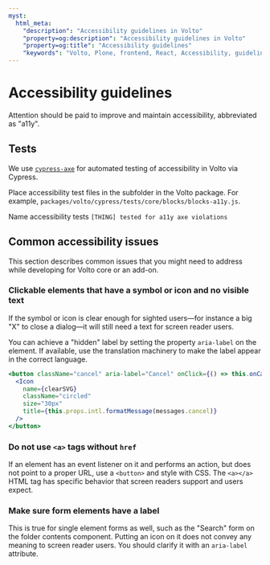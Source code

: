```yaml
---
myst:
  html_meta:
    "description": "Accessibility guidelines in Volto"
    "property=og:description": "Accessibility guidelines in Volto"
    "property=og:title": "Accessibility guidelines"
    "keywords": "Volto, Plone, frontend, React, Accessibility, guidelines, a11y"
---
```


# Accessibility guidelines

Attention should be paid to improve and maintain accessibility, abbreviated as "a11y".


## Tests

We use [`cypress-axe`](https://github.com/component-driven/cypress-axe) for automated testing of accessibility in Volto via Cypress.

Place accessibility test files in the subfolder in the Volto package.
For example, `packages/volto/cypress/tests/core/blocks/blocks-a11y.js`.

Name accessibility tests `[THING] tested for a11y axe violations`


## Common accessibility issues

This section describes common issues that you might need to address while developing for Volto core or an add-on.


### Clickable elements that have a symbol or icon and no visible text

If the symbol or icon is clear enough for sighted users—for instance a big "X" to close a dialog—it will still need a text for screen reader users.

You can achieve a "hidden" label by setting the property `aria-label` on the element.
If available, use the translation machinery to make the label appear in the correct language.

```jsx
<button className="cancel" aria-label="Cancel" onClick={() => this.onCancel()}>
  <Icon
    name={clearSVG}
    className="circled"
    size="30px"
    title={this.props.intl.formatMessage(messages.cancel)}
  />
</button>
```

### Do not use `<a>` tags without `href`

If an element has an event listener on it and performs an action, but does not point to a proper URL, use a `<button>` and style with CSS.
The `<a></a>` HTML tag has specific behavior that screen readers support and users expect.


### Make sure form elements have a label

This is true for single element forms as well, such as the "Search" form on the folder contents component.
Putting an icon on it does not convey any meaning to screen reader users.
You should clarify it with an `aria-label` attribute.
